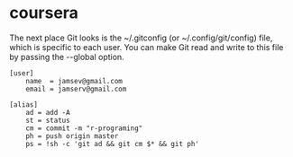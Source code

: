 # coursera

The next place Git looks is the ~/.gitconfig (or ~/.config/git/config) file, which is specific to each user. You can make Git read and write to this file by passing the --global option.

```
[user]
	name  = jamsev@gmail.com
	email = jamserv@gmail.com

[alias]
	ad = add -A
	st = status
	cm = commit -m "r-programing"
	ph = push origin master
	ps = !sh -c 'git ad && git cm $* && git ph'
```

